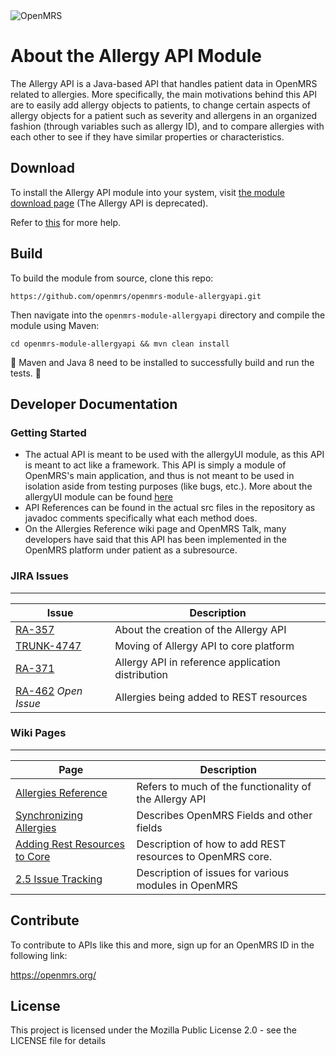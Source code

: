 
<img src="https://talk.openmrs.org/uploads/default/original/2X/f/f1ec579b0398cb04c80a54c56da219b2440fe249.jpg" alt="OpenMRS"/>

About the Allergy API Module
===
The Allergy API is a Java-based API that handles patient data in OpenMRS related to allergies. More specifically, the main motivations
behind this API are to easily add allergy objects to patients, to change certain aspects of allergy objects for a patient such as severity and allergens in an organized fashion
(through variables such as allergy ID), and to compare allergies with each other to see if they have similar properties or characteristics.


## Download

To install the Allergy API module into your system, visit [the module download page](https://addons.openmrs.org/show/org.openmrs.module.allergies-api) (The Allergy API is deprecated).

Refer to [this](https://wiki.openmrs.org/display/docs/Step+by+Step+Installation+for+Developers) for more help.

## Build
To build the module from source, clone this repo:

```
https://github.com/openmrs/openmrs-module-allergyapi.git
```

Then navigate into the `openmrs-module-allergyapi` directory and compile the module using Maven:

```
cd openmrs-module-allergyapi && mvn clean install
```

:maple_leaf: Maven and Java 8 need to be installed to successfully build and run 
the tests. :maple_leaf:

## Developer Documentation

### Getting Started
* The actual API is meant to be used with the allergyUI module, as this API is meant to act like a framework. This API is simply a module of OpenMRS's main application, and thus is not meant to be used in isolation aside from testing purposes (like bugs, etc.). More about the allergyUI module can be found [here](https://github.com/openmrs/openmrs-module-allergyui)
* API References can be found in the actual src files in the repository as javadoc comments specifically what each method does.
* On the Allergies Reference wiki page and OpenMRS Talk, many developers have said that this API has been implemented
in the OpenMRS platform under patient as a subresource.

### JIRA Issues
---
| Issue | Description |
| ---- | ----------- |
| [RA-357](https://issues.openmrs.org/browse/RA-357) | About the creation of the Allergy API|
|[TRUNK-4747](https://issues.openmrs.org/browse/TRUNK-4747)  | Moving of Allergy API to core platform|
|[RA-371](https://issues.openmrs.org/browse/RA-371)  | Allergy API in reference application distribution |
|[RA-462](https://issues.openmrs.org/browse/RA-462) *Open Issue*| Allergies being added to REST resources|

### Wiki Pages
---
| Page | Description |
| ---- | ----------- |
| [Allergies Reference](https://wiki.openmrs.org/pages/viewpage.action?pageId=48857177) | Refers to much of the functionality of the Allergy API|
| [Synchronizing Allergies](https://wiki.openmrs.org/display/projects/Allergy+synchronization) | Describes OpenMRS Fields and other fields|
| [Adding Rest Resources to Core](https://issues.openmrs.org/browse/RA-1036) | Description of how to add REST resources to OpenMRS core. |
| [2.5 Issue Tracking](https://wiki.openmrs.org/display/RES/Reference+Application+2.5+Release+Issue+Tracking) | Description of issues for various modules in OpenMRS |


Contribute
---
To contribute to APIs like this and more, sign up for an OpenMRS ID in the following link: 

https://openmrs.org/


License
---
This project is licensed under the Mozilla Public License 2.0 - see the LICENSE file for details





